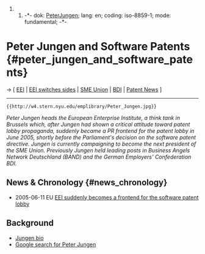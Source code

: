 1.  1.  -\*- dok: [PeterJungen](PeterJungen "wikilink"); lang: en;
        coding: iso-8859-1; mode: fundamental; -\*-

# Peter Jungen and Software Patents {#peter_jungen_and_software_patents}

-\> \[ [ EEI](EuropeanEnterpriseInstituteEn "wikilink") \| [ EEI
switches sides](Eei0506En "wikilink") \| [ SME
Union](SmeUnionEn "wikilink") \| [ BDI](SwpatbdiDe "wikilink") \| [
Patent News](SwpatcninoEn "wikilink") \]

------------------------------------------------------------------------

```{=mediawiki}
{{http://w4.stern.nyu.edu/emplibrary/Peter_Jungen.jpg}}
```
*Peter Jungen heads the European Enterprise Institute, a think tank in
Brussels which, after Jungen had shown a critical attitude toward patent
lobby propaganda, suddenly became a PR frontend for the patent lobby in
June 2005, shortly before the Parliament\'s decision on the software
patent directive. Jungen is currently campaigning to become the next
president of the SME Union. Previously Jungen held leading posts in
Business Angels Network Deutschland (BAND) and the German Employers\'
Confederation BDI.*

## News & Chronology {#news_chronology}

-   2005-06-11 EU [ EEI suddenly becomes a frontend for the software
    patent lobby](Eei0506En "wikilink")

## Background

-   [Jungen bio](http://www.ils-wde.org/Default.aspx?sid=297 "wikilink")
-   [Google search for Peter
    Jungen](http://www.google.com/search?hl=en&lr=&q=%22Peter+Jungen&btnG=Search "wikilink")
